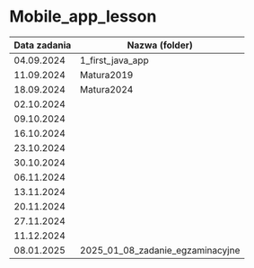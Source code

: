 # Mobile_app_lesson

| Data zadania | Nazwa (folder)         |
|--------------|------------------------|
| 04.09.2024   | 1_first_java_app  |
| 11.09.2024   | Matura2019  |
| 18.09.2024   | Matura2024  |
| 02.10.2024   |    |
| 09.10.2024   |      |
| 16.10.2024   |      |
| 23.10.2024   |      |
| 30.10.2024   |      |
| 06.11.2024   |  |
| 13.11.2024   |  |
| 20.11.2024   |  |
| 27.11.2024   |  |
| 11.12.2024   |  |
| 08.01.2025   | 2025_01_08_zadanie_egzaminacyjne  |

